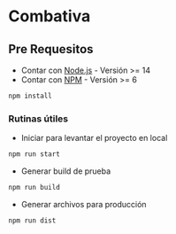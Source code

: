 # Combativa

## Pre Requesitos

- Contar con [Node.js](https://nodejs.org/es/) - Versión >= 14
- Contar con [NPM](https://yarnpkg.com/) - Versión >= 6

```BASH
npm install
```

### Rutinas útiles

- Iniciar para levantar el proyecto en local

```BASH
npm run start
```

- Generar build de prueba

```BASH
npm run build
```

- Generar archivos para producción

```BASH
npm run dist
```
